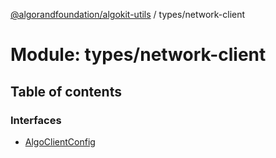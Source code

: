[@algorandfoundation/algokit-utils](../README.md) / types/network-client

# Module: types/network-client

## Table of contents

### Interfaces

- [AlgoClientConfig](../interfaces/types_network_client.AlgoClientConfig.md)
